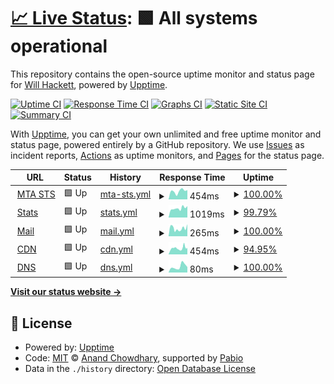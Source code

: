 # [📈 Live Status](https://status.willhackett.com): <!--live status--> **🟩 All systems operational**

This repository contains the open-source uptime monitor and status page for [Will Hackett](https://www.willhackett.com/), powered by [Upptime](https://github.com/upptime/upptime).

[![Uptime CI](https://github.com/willhackett/status/workflows/Uptime%20CI/badge.svg)](https://github.com/willhackett/status/actions?query=workflow%3A%22Uptime+CI%22)
[![Response Time CI](https://github.com/willhackett/status/workflows/Response%20Time%20CI/badge.svg)](https://github.com/willhackett/status/actions?query=workflow%3A%22Response+Time+CI%22)
[![Graphs CI](https://github.com/willhackett/status/workflows/Graphs%20CI/badge.svg)](https://github.com/willhackett/status/actions?query=workflow%3A%22Graphs+CI%22)
[![Static Site CI](https://github.com/willhackett/status/workflows/Static%20Site%20CI/badge.svg)](https://github.com/willhackett/status/actions?query=workflow%3A%22Static+Site+CI%22)
[![Summary CI](https://github.com/willhackett/status/workflows/Summary%20CI/badge.svg)](https://github.com/willhackett/status/actions?query=workflow%3A%22Summary+CI%22)

With [Upptime](https://upptime.js.org), you can get your own unlimited and free uptime monitor and status page, powered entirely by a GitHub repository. We use [Issues](https://github.com/willhackett/status/issues) as incident reports, [Actions](https://github.com/willhackett/status/actions) as uptime monitors, and [Pages](https://status.willhackett.com) for the status page.

<!--start: status pages-->
<!-- This summary is generated by Upptime (https://github.com/upptime/upptime) -->
<!-- Do not edit this manually, your changes will be overwritten -->
<!-- prettier-ignore -->
| URL | Status | History | Response Time | Uptime |
| --- | ------ | ------- | ------------- | ------ |
| <img alt="" src="https://icons.duckduckgo.com/ip3/mta-sts.willhackett.com.ico" height="13"> [MTA STS](https://mta-sts.willhackett.com/.well-known/mta-sts.txt) | 🟩 Up | [mta-sts.yml](https://github.com/willhackett/status/commits/HEAD/history/mta-sts.yml) | <details><summary><img alt="Response time graph" src="./graphs/mta-sts/response-time-week.png" height="20"> 454ms</summary><br><a href="https://status.willhackett.com/history/mta-sts"><img alt="Response time 381" src="https://img.shields.io/endpoint?url=https%3A%2F%2Fraw.githubusercontent.com%2Fwillhackett%2Fstatus%2FHEAD%2Fapi%2Fmta-sts%2Fresponse-time.json"></a><br><a href="https://status.willhackett.com/history/mta-sts"><img alt="24-hour response time 496" src="https://img.shields.io/endpoint?url=https%3A%2F%2Fraw.githubusercontent.com%2Fwillhackett%2Fstatus%2FHEAD%2Fapi%2Fmta-sts%2Fresponse-time-day.json"></a><br><a href="https://status.willhackett.com/history/mta-sts"><img alt="7-day response time 454" src="https://img.shields.io/endpoint?url=https%3A%2F%2Fraw.githubusercontent.com%2Fwillhackett%2Fstatus%2FHEAD%2Fapi%2Fmta-sts%2Fresponse-time-week.json"></a><br><a href="https://status.willhackett.com/history/mta-sts"><img alt="30-day response time 403" src="https://img.shields.io/endpoint?url=https%3A%2F%2Fraw.githubusercontent.com%2Fwillhackett%2Fstatus%2FHEAD%2Fapi%2Fmta-sts%2Fresponse-time-month.json"></a><br><a href="https://status.willhackett.com/history/mta-sts"><img alt="1-year response time 381" src="https://img.shields.io/endpoint?url=https%3A%2F%2Fraw.githubusercontent.com%2Fwillhackett%2Fstatus%2FHEAD%2Fapi%2Fmta-sts%2Fresponse-time-year.json"></a></details> | <details><summary><a href="https://status.willhackett.com/history/mta-sts">100.00%</a></summary><a href="https://status.willhackett.com/history/mta-sts"><img alt="All-time uptime 99.88%" src="https://img.shields.io/endpoint?url=https%3A%2F%2Fraw.githubusercontent.com%2Fwillhackett%2Fstatus%2FHEAD%2Fapi%2Fmta-sts%2Fuptime.json"></a><br><a href="https://status.willhackett.com/history/mta-sts"><img alt="24-hour uptime 100.00%" src="https://img.shields.io/endpoint?url=https%3A%2F%2Fraw.githubusercontent.com%2Fwillhackett%2Fstatus%2FHEAD%2Fapi%2Fmta-sts%2Fuptime-day.json"></a><br><a href="https://status.willhackett.com/history/mta-sts"><img alt="7-day uptime 100.00%" src="https://img.shields.io/endpoint?url=https%3A%2F%2Fraw.githubusercontent.com%2Fwillhackett%2Fstatus%2FHEAD%2Fapi%2Fmta-sts%2Fuptime-week.json"></a><br><a href="https://status.willhackett.com/history/mta-sts"><img alt="30-day uptime 100.00%" src="https://img.shields.io/endpoint?url=https%3A%2F%2Fraw.githubusercontent.com%2Fwillhackett%2Fstatus%2FHEAD%2Fapi%2Fmta-sts%2Fuptime-month.json"></a><br><a href="https://status.willhackett.com/history/mta-sts"><img alt="1-year uptime 99.88%" src="https://img.shields.io/endpoint?url=https%3A%2F%2Fraw.githubusercontent.com%2Fwillhackett%2Fstatus%2FHEAD%2Fapi%2Fmta-sts%2Fuptime-year.json"></a></details>
| <img alt="" src="https://icons.duckduckgo.com/ip3/digistats.ch.ico" height="13"> [Stats](https://digistats.ch) | 🟩 Up | [stats.yml](https://github.com/willhackett/status/commits/HEAD/history/stats.yml) | <details><summary><img alt="Response time graph" src="./graphs/stats/response-time-week.png" height="20"> 1019ms</summary><br><a href="https://status.willhackett.com/history/stats"><img alt="Response time 1036" src="https://img.shields.io/endpoint?url=https%3A%2F%2Fraw.githubusercontent.com%2Fwillhackett%2Fstatus%2FHEAD%2Fapi%2Fstats%2Fresponse-time.json"></a><br><a href="https://status.willhackett.com/history/stats"><img alt="24-hour response time 961" src="https://img.shields.io/endpoint?url=https%3A%2F%2Fraw.githubusercontent.com%2Fwillhackett%2Fstatus%2FHEAD%2Fapi%2Fstats%2Fresponse-time-day.json"></a><br><a href="https://status.willhackett.com/history/stats"><img alt="7-day response time 1019" src="https://img.shields.io/endpoint?url=https%3A%2F%2Fraw.githubusercontent.com%2Fwillhackett%2Fstatus%2FHEAD%2Fapi%2Fstats%2Fresponse-time-week.json"></a><br><a href="https://status.willhackett.com/history/stats"><img alt="30-day response time 1016" src="https://img.shields.io/endpoint?url=https%3A%2F%2Fraw.githubusercontent.com%2Fwillhackett%2Fstatus%2FHEAD%2Fapi%2Fstats%2Fresponse-time-month.json"></a><br><a href="https://status.willhackett.com/history/stats"><img alt="1-year response time 1036" src="https://img.shields.io/endpoint?url=https%3A%2F%2Fraw.githubusercontent.com%2Fwillhackett%2Fstatus%2FHEAD%2Fapi%2Fstats%2Fresponse-time-year.json"></a></details> | <details><summary><a href="https://status.willhackett.com/history/stats">99.79%</a></summary><a href="https://status.willhackett.com/history/stats"><img alt="All-time uptime 99.87%" src="https://img.shields.io/endpoint?url=https%3A%2F%2Fraw.githubusercontent.com%2Fwillhackett%2Fstatus%2FHEAD%2Fapi%2Fstats%2Fuptime.json"></a><br><a href="https://status.willhackett.com/history/stats"><img alt="24-hour uptime 100.00%" src="https://img.shields.io/endpoint?url=https%3A%2F%2Fraw.githubusercontent.com%2Fwillhackett%2Fstatus%2FHEAD%2Fapi%2Fstats%2Fuptime-day.json"></a><br><a href="https://status.willhackett.com/history/stats"><img alt="7-day uptime 99.79%" src="https://img.shields.io/endpoint?url=https%3A%2F%2Fraw.githubusercontent.com%2Fwillhackett%2Fstatus%2FHEAD%2Fapi%2Fstats%2Fuptime-week.json"></a><br><a href="https://status.willhackett.com/history/stats"><img alt="30-day uptime 99.82%" src="https://img.shields.io/endpoint?url=https%3A%2F%2Fraw.githubusercontent.com%2Fwillhackett%2Fstatus%2FHEAD%2Fapi%2Fstats%2Fuptime-month.json"></a><br><a href="https://status.willhackett.com/history/stats"><img alt="1-year uptime 99.87%" src="https://img.shields.io/endpoint?url=https%3A%2F%2Fraw.githubusercontent.com%2Fwillhackett%2Fstatus%2FHEAD%2Fapi%2Fstats%2Fuptime-year.json"></a></details>
| <img alt="" src="https://icons.duckduckgo.com/ip3/fastmailstatus.com.ico" height="13"> [Mail](https://fastmailstatus.com/summary.json) | 🟩 Up | [mail.yml](https://github.com/willhackett/status/commits/HEAD/history/mail.yml) | <details><summary><img alt="Response time graph" src="./graphs/mail/response-time-week.png" height="20"> 265ms</summary><br><a href="https://status.willhackett.com/history/mail"><img alt="Response time 276" src="https://img.shields.io/endpoint?url=https%3A%2F%2Fraw.githubusercontent.com%2Fwillhackett%2Fstatus%2FHEAD%2Fapi%2Fmail%2Fresponse-time.json"></a><br><a href="https://status.willhackett.com/history/mail"><img alt="24-hour response time 231" src="https://img.shields.io/endpoint?url=https%3A%2F%2Fraw.githubusercontent.com%2Fwillhackett%2Fstatus%2FHEAD%2Fapi%2Fmail%2Fresponse-time-day.json"></a><br><a href="https://status.willhackett.com/history/mail"><img alt="7-day response time 265" src="https://img.shields.io/endpoint?url=https%3A%2F%2Fraw.githubusercontent.com%2Fwillhackett%2Fstatus%2FHEAD%2Fapi%2Fmail%2Fresponse-time-week.json"></a><br><a href="https://status.willhackett.com/history/mail"><img alt="30-day response time 262" src="https://img.shields.io/endpoint?url=https%3A%2F%2Fraw.githubusercontent.com%2Fwillhackett%2Fstatus%2FHEAD%2Fapi%2Fmail%2Fresponse-time-month.json"></a><br><a href="https://status.willhackett.com/history/mail"><img alt="1-year response time 276" src="https://img.shields.io/endpoint?url=https%3A%2F%2Fraw.githubusercontent.com%2Fwillhackett%2Fstatus%2FHEAD%2Fapi%2Fmail%2Fresponse-time-year.json"></a></details> | <details><summary><a href="https://status.willhackett.com/history/mail">100.00%</a></summary><a href="https://status.willhackett.com/history/mail"><img alt="All-time uptime 99.74%" src="https://img.shields.io/endpoint?url=https%3A%2F%2Fraw.githubusercontent.com%2Fwillhackett%2Fstatus%2FHEAD%2Fapi%2Fmail%2Fuptime.json"></a><br><a href="https://status.willhackett.com/history/mail"><img alt="24-hour uptime 100.00%" src="https://img.shields.io/endpoint?url=https%3A%2F%2Fraw.githubusercontent.com%2Fwillhackett%2Fstatus%2FHEAD%2Fapi%2Fmail%2Fuptime-day.json"></a><br><a href="https://status.willhackett.com/history/mail"><img alt="7-day uptime 100.00%" src="https://img.shields.io/endpoint?url=https%3A%2F%2Fraw.githubusercontent.com%2Fwillhackett%2Fstatus%2FHEAD%2Fapi%2Fmail%2Fuptime-week.json"></a><br><a href="https://status.willhackett.com/history/mail"><img alt="30-day uptime 99.87%" src="https://img.shields.io/endpoint?url=https%3A%2F%2Fraw.githubusercontent.com%2Fwillhackett%2Fstatus%2FHEAD%2Fapi%2Fmail%2Fuptime-month.json"></a><br><a href="https://status.willhackett.com/history/mail"><img alt="1-year uptime 99.74%" src="https://img.shields.io/endpoint?url=https%3A%2F%2Fraw.githubusercontent.com%2Fwillhackett%2Fstatus%2FHEAD%2Fapi%2Fmail%2Fuptime-year.json"></a></details>
| <img alt="" src="https://icons.duckduckgo.com/ip3/status.bunny.net.ico" height="13"> [CDN](https://status.bunny.net/index.json) | 🟩 Up | [cdn.yml](https://github.com/willhackett/status/commits/HEAD/history/cdn.yml) | <details><summary><img alt="Response time graph" src="./graphs/cdn/response-time-week.png" height="20"> 454ms</summary><br><a href="https://status.willhackett.com/history/cdn"><img alt="Response time 429" src="https://img.shields.io/endpoint?url=https%3A%2F%2Fraw.githubusercontent.com%2Fwillhackett%2Fstatus%2FHEAD%2Fapi%2Fcdn%2Fresponse-time.json"></a><br><a href="https://status.willhackett.com/history/cdn"><img alt="24-hour response time 568" src="https://img.shields.io/endpoint?url=https%3A%2F%2Fraw.githubusercontent.com%2Fwillhackett%2Fstatus%2FHEAD%2Fapi%2Fcdn%2Fresponse-time-day.json"></a><br><a href="https://status.willhackett.com/history/cdn"><img alt="7-day response time 454" src="https://img.shields.io/endpoint?url=https%3A%2F%2Fraw.githubusercontent.com%2Fwillhackett%2Fstatus%2FHEAD%2Fapi%2Fcdn%2Fresponse-time-week.json"></a><br><a href="https://status.willhackett.com/history/cdn"><img alt="30-day response time 513" src="https://img.shields.io/endpoint?url=https%3A%2F%2Fraw.githubusercontent.com%2Fwillhackett%2Fstatus%2FHEAD%2Fapi%2Fcdn%2Fresponse-time-month.json"></a><br><a href="https://status.willhackett.com/history/cdn"><img alt="1-year response time 429" src="https://img.shields.io/endpoint?url=https%3A%2F%2Fraw.githubusercontent.com%2Fwillhackett%2Fstatus%2FHEAD%2Fapi%2Fcdn%2Fresponse-time-year.json"></a></details> | <details><summary><a href="https://status.willhackett.com/history/cdn">94.95%</a></summary><a href="https://status.willhackett.com/history/cdn"><img alt="All-time uptime 95.70%" src="https://img.shields.io/endpoint?url=https%3A%2F%2Fraw.githubusercontent.com%2Fwillhackett%2Fstatus%2FHEAD%2Fapi%2Fcdn%2Fuptime.json"></a><br><a href="https://status.willhackett.com/history/cdn"><img alt="24-hour uptime 100.00%" src="https://img.shields.io/endpoint?url=https%3A%2F%2Fraw.githubusercontent.com%2Fwillhackett%2Fstatus%2FHEAD%2Fapi%2Fcdn%2Fuptime-day.json"></a><br><a href="https://status.willhackett.com/history/cdn"><img alt="7-day uptime 94.95%" src="https://img.shields.io/endpoint?url=https%3A%2F%2Fraw.githubusercontent.com%2Fwillhackett%2Fstatus%2FHEAD%2Fapi%2Fcdn%2Fuptime-week.json"></a><br><a href="https://status.willhackett.com/history/cdn"><img alt="30-day uptime 93.91%" src="https://img.shields.io/endpoint?url=https%3A%2F%2Fraw.githubusercontent.com%2Fwillhackett%2Fstatus%2FHEAD%2Fapi%2Fcdn%2Fuptime-month.json"></a><br><a href="https://status.willhackett.com/history/cdn"><img alt="1-year uptime 95.70%" src="https://img.shields.io/endpoint?url=https%3A%2F%2Fraw.githubusercontent.com%2Fwillhackett%2Fstatus%2FHEAD%2Fapi%2Fcdn%2Fuptime-year.json"></a></details>
| <img alt="" src="https://icons.duckduckgo.com/ip3/dns.google.ico" height="13"> [DNS](https://dns.google/resolve?name=willhackett.com&type=MX) | 🟩 Up | [dns.yml](https://github.com/willhackett/status/commits/HEAD/history/dns.yml) | <details><summary><img alt="Response time graph" src="./graphs/dns/response-time-week.png" height="20"> 80ms</summary><br><a href="https://status.willhackett.com/history/dns"><img alt="Response time 108" src="https://img.shields.io/endpoint?url=https%3A%2F%2Fraw.githubusercontent.com%2Fwillhackett%2Fstatus%2FHEAD%2Fapi%2Fdns%2Fresponse-time.json"></a><br><a href="https://status.willhackett.com/history/dns"><img alt="24-hour response time 48" src="https://img.shields.io/endpoint?url=https%3A%2F%2Fraw.githubusercontent.com%2Fwillhackett%2Fstatus%2FHEAD%2Fapi%2Fdns%2Fresponse-time-day.json"></a><br><a href="https://status.willhackett.com/history/dns"><img alt="7-day response time 80" src="https://img.shields.io/endpoint?url=https%3A%2F%2Fraw.githubusercontent.com%2Fwillhackett%2Fstatus%2FHEAD%2Fapi%2Fdns%2Fresponse-time-week.json"></a><br><a href="https://status.willhackett.com/history/dns"><img alt="30-day response time 100" src="https://img.shields.io/endpoint?url=https%3A%2F%2Fraw.githubusercontent.com%2Fwillhackett%2Fstatus%2FHEAD%2Fapi%2Fdns%2Fresponse-time-month.json"></a><br><a href="https://status.willhackett.com/history/dns"><img alt="1-year response time 108" src="https://img.shields.io/endpoint?url=https%3A%2F%2Fraw.githubusercontent.com%2Fwillhackett%2Fstatus%2FHEAD%2Fapi%2Fdns%2Fresponse-time-year.json"></a></details> | <details><summary><a href="https://status.willhackett.com/history/dns">100.00%</a></summary><a href="https://status.willhackett.com/history/dns"><img alt="All-time uptime 99.92%" src="https://img.shields.io/endpoint?url=https%3A%2F%2Fraw.githubusercontent.com%2Fwillhackett%2Fstatus%2FHEAD%2Fapi%2Fdns%2Fuptime.json"></a><br><a href="https://status.willhackett.com/history/dns"><img alt="24-hour uptime 100.00%" src="https://img.shields.io/endpoint?url=https%3A%2F%2Fraw.githubusercontent.com%2Fwillhackett%2Fstatus%2FHEAD%2Fapi%2Fdns%2Fuptime-day.json"></a><br><a href="https://status.willhackett.com/history/dns"><img alt="7-day uptime 100.00%" src="https://img.shields.io/endpoint?url=https%3A%2F%2Fraw.githubusercontent.com%2Fwillhackett%2Fstatus%2FHEAD%2Fapi%2Fdns%2Fuptime-week.json"></a><br><a href="https://status.willhackett.com/history/dns"><img alt="30-day uptime 100.00%" src="https://img.shields.io/endpoint?url=https%3A%2F%2Fraw.githubusercontent.com%2Fwillhackett%2Fstatus%2FHEAD%2Fapi%2Fdns%2Fuptime-month.json"></a><br><a href="https://status.willhackett.com/history/dns"><img alt="1-year uptime 99.92%" src="https://img.shields.io/endpoint?url=https%3A%2F%2Fraw.githubusercontent.com%2Fwillhackett%2Fstatus%2FHEAD%2Fapi%2Fdns%2Fuptime-year.json"></a></details>

<!--end: status pages-->

[**Visit our status website →**](https://status.willhackett.com)

## 📄 License

- Powered by: [Upptime](https://github.com/upptime/upptime)
- Code: [MIT](./LICENSE) © [Anand Chowdhary](https://anandchowdhary.com), supported by [Pabio](https://pabio.com)
- Data in the `./history` directory: [Open Database License](https://opendatacommons.org/licenses/odbl/1-0/)
